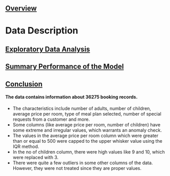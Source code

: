 ## [Overview](../README.md)

# Data Description

## [Exploratory Data Analysis](.../Exploratory_Data_Analysis/Exploratory_Data_Analysis.md)

## [Summary Performance of the Model](.../Models/Models.md)

## [Conclusion](.../Conclusion/Conclusion.md)

#### The data contains information about 36275 booking records.
* The characteristics include number of adults, number of children, average price per room, type of meal plan selected, number of special requests from a customer and more.
* Some columns (like average price per room, number of children) have some extreme and irregular values, which warrants an anomaly check.
* The values in the average price per room column which were greater than or equal to 500 were capped to the upper whisker value using the IQR method.
* In the no of children column, there were high values like 9 and 10, which were replaced with 3. 
* There were quite a few outliers in some other columns of the data. However, they were not treated since they are proper values.
